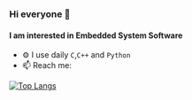 ### Hi everyone 👋

#### I am interested in Embedded System Software

- ⚙️ I use daily `C`,`C++` and `Python`
- 📫 Reach me: [<img height="16" width="32" src="https://unpkg.com/simple-icons@v6/icons/linkedin.svg" />](https://www.linkedin.com/in/fevzi-dereli-245a5b135/)

[![Top Langs](https://github-readme-stats.vercel.app/api/top-langs/?username=fevz10&layout=compact)](https://github.com/fevz10/github-readme-stats)
